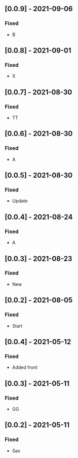 ## [0.0.9] - 2021-09-06

### Fixed
-    B

## [0.0.8] - 2021-09-01

### Fixed
-    X

## [0.0.7] - 2021-08-30

### Fixed
-    TT

## [0.0.6] - 2021-08-30

### Fixed
-    A

## [0.0.5] - 2021-08-30

### Fixed
-    Update

## [0.0.4] - 2021-08-24

### Fixed
-    A

## [0.0.3] - 2021-08-23

### Fixed
-    New

## [0.0.2] - 2021-08-05

### Fixed
-    Start

## [0.0.4] - 2021-05-12

### Fixed
-    Added front

## [0.0.3] - 2021-05-11

### Fixed
-    GG

## [0.0.2] - 2021-05-11

### Fixed
-    Sas

